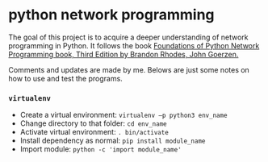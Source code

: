 # python network programming
The goal of this project is to acquire a deeper understanding of network programming in Python.
It follows the book [Foundations of Python Network Programming book, Third 
Edition by Brandon Rhodes, John Goerzen.](https://github.com/brandon-rhodes/fopnp)

Comments and updates are made by me. Belows are just some notes on how to use and test the 
programs. 

### `virtualenv`
- Create a virtual environment: `virtualenv –p python3 env_name`
- Change directory to that folder: `cd env_name`
- Activate virtual environment: `. bin/activate`
- Install dependency as normal: `pip install module_name`
- Import module: `python -c 'import module_name'`
